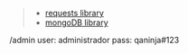 >- [requests library](https://github.com/MarketSquare/robotframework-requests)
>- [mongoDB library](https://github.com/tarathep/robot-mongodb-library)

/admin
user: administrador
pass: qaninja#123